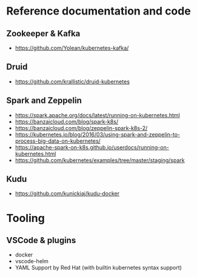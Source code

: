 # Reference documentation and code
## Zookeeper & Kafka
- https://github.com/Yolean/kubernetes-kafka/
## Druid
- https://github.com/krallistic/druid-kubernetes
## Spark and Zeppelin
- https://spark.apache.org/docs/latest/running-on-kubernetes.html
- https://banzaicloud.com/blog/spark-k8s/
- https://banzaicloud.com/blog/zeppelin-spark-k8s-2/
- https://kubernetes.io/blog/2016/03/using-spark-and-zeppelin-to-process-big-data-on-kubernetes/
- https://apache-spark-on-k8s.github.io/userdocs/running-on-kubernetes.html
- https://github.com/kubernetes/examples/tree/master/staging/spark
## Kudu
- https://github.com/kunickiaj/kudu-docker


# Tooling
## VSCode & plugins
- docker
- vscode-helm
- YAML Support by Red Hat (with builtin kubernetes syntax support)
